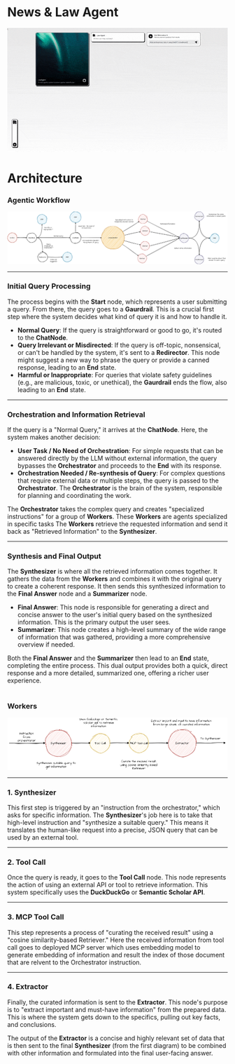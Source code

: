 # News & Law Agent
<div align="center">
  <a href="https://www.youtube.com/watch?v=pqSOzzbYKuo">
    <img src="Overall.gif">
  </a>
</div>

# Architecture
### Agentic Workflow
<div align="center">
  <img src="Graph.png">
</div>

---

### **Initial Query Processing**

The process begins with the **Start** node, which represents a user submitting a query. From there, the query goes to a **Gaurdrail**. This is a crucial first step where the system decides what kind of query it is and how to handle it.

* **Normal Query**: If the query is straightforward or good to go, it's routed to the **ChatNode**.
* **Query Irrelevant or Misdirected**: If the query is off-topic, nonsensical, or can't be handled by the system, it's sent to a **Redirector**. This node might suggest a new way to phrase the query or provide a canned response, leading to an **End** state.
* **Harmful or Inappropriate**: For queries that violate safety guidelines (e.g., are malicious, toxic, or unethical), the **Gaurdrail** ends the flow, also leading to an **End** state.

---

### **Orchestration and Information Retrieval**

If the query is a "Normal Query," it arrives at the **ChatNode**. Here, the system makes another decision:

* **User Task / No Need of Orchestration**: For simple requests that can be answered directly by the LLM without external information, the query bypasses the **Orchestrator** and proceeds to the **End** with its response.
* **Orchestration Needed / Re-synthesis of Query**: For complex questions that require external data or multiple steps, the query is passed to the **Orchestrator**. The **Orchestrator** is the brain of the system, responsible for planning and coordinating the work.

The **Orchestrator** takes the complex query and creates "specialized instructions" for a group of **Workers**. These **Workers** are agents specialized in specific tasks
The **Workers** retrieve the requested information and send it back as "Retrieved Information" to the **Synthesizer**. 

---

### **Synthesis and Final Output**

The **Synthesizer** is where all the retrieved information comes together. It gathers the data from the **Workers** and combines it with the original query to create a coherent response. It then sends this synthesized information to the **Final Answer** node and a **Summarizer** node.

* **Final Answer**: This node is responsible for generating a direct and concise answer to the user's initial query based on the synthesized information. This is the primary output the user sees.
* **Summarizer**: This node creates a high-level summary of the wide range of information that was gathered, providing a more comprehensive overview if needed.

Both the **Final Answer** and the **Summarizer** then lead to an **End** state, completing the entire process. This dual output provides both a quick, direct response and a more detailed, summarized one, offering a richer user experience.
# 
### Workers
<div align="center">
  <img src="Worker.png">
</div>

---

### **1. Synthesizer**

This first step is triggered by an "instruction from the orchestrator," which asks for specific information. The **Synthesizer**'s job here is to take that high-level instruction and "synthesize a suitable query." This means it translates the human-like request into a precise, JSON query that can be used by an external tool. 

---

### **2. Tool Call**

Once the query is ready, it goes to the **Tool Call** node. This node represents the action of using an external API or tool to retrieve information. This system specifically uses the **DuckDuckGo** or **Semantic Scholar API**.

---

### **3. MCP Tool Call**

This step represents a process of "curating the received result" using a "cosine similarity-based Retriever." Here the received information from tool call goes to deployed MCP server which uses embedding model to generate embedding of information and result the index of those document that are relvent to the Orchestrator instruction.

---

### **4. Extractor**

Finally, the curated information is sent to the **Extractor**. This node's purpose is to "extract important and must-have information" from the prepared data. This is where the system gets down to the specifics, pulling out key facts, and conclusions.

The output of the **Extractor** is a concise and highly relevant set of data that is then sent to the final **Synthesizer** (from the first diagram) to be combined with other information and formulated into the final user-facing answer.
